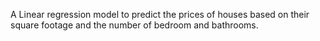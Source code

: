 A Linear regression model to predict the prices of houses based on their square footage and the number of bedroom and bathrooms.
